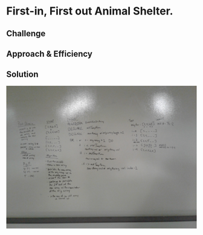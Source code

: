 # First-in, First out Animal Shelter.
<!-- Short summary or background information -->

## Challenge
<!-- Description of the challenge -->

## Approach & Efficiency
<!-- 
What approach did you take? Why? What is the Big O space/time for this approach? 
explain what are the purposes of each class
-->

## Solution
![whiteboard](../../../assets/CodeChall1Image.jpg)

